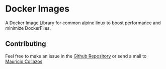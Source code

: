# Docker Images

A Docker Image Library for common alpine linux to boost performance and minimize DockerFiles.


## Contributing

Feel free to make an issue in the [Github Repository](https://github.com/contraslash/docker-images)
or send a mail to [Mauricio Collazos](mailto:ma0@contraslash.com)

